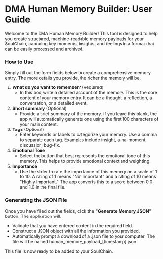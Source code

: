# **DMA Human Memory Builder: User Guide**

Welcome to the DMA Human Memory Builder\! This tool is designed to help you create structured, machine-readable memory payloads for your SoulChain, capturing key moments, insights, and feelings in a format that can be easily processed and archived.

### **How to Use**

Simply fill out the form fields below to create a comprehensive memory entry. The more details you provide, the richer the memory will be.

1. **What do you want to remember?** (Required)  
   * In this box, write a detailed account of the memory. This is the core content of your memory entry. It can be a thought, a reflection, a conversation, or a detailed event.  
2. **Short summary** (Optional)  
   * Provide a brief summary of the memory. If you leave this blank, the app will automatically generate one using the first 100 characters of your main content.  
3. **Tags** (Optional)  
   * Enter keywords or labels to categorize your memory. Use a comma to separate each tag. Examples include insight, a-ha-moment, discussion, bug-fix.  
4. **Emotional Tone**  
   * Select the button that best represents the emotional tone of this memory. This helps to provide emotional context and weighting.  
5. **Importance**  
   * Use the slider to rate the importance of this memory on a scale of 1 to 10\. A rating of 1 means "Not Important" and a rating of 10 means "Highly Important." The app converts this to a score between 0.0 and 1.0 in the final file.

### **Generating the JSON File**

Once you have filled out the fields, click the **"Generate Memory JSON"** button. The application will:

* Validate that you have entered content in the required field.  
* Construct a JSON object with all the information you provided.  
* Automatically prompt a download of a .json file to your computer. The file will be named human\_memory\_payload\_\[timestamp\].json.

This file is now ready to be added to your SoulChain.
